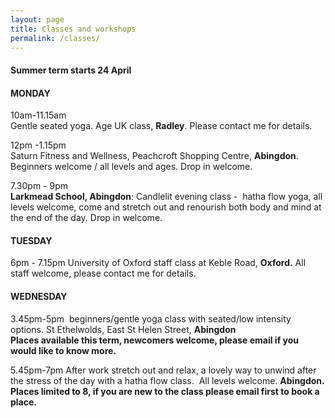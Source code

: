 ```yaml
---
layout: page
title: Classes and workshops
permalink: /classes/
---
```



#### Summer term starts 24 April

#### **MONDAY**

10am-11.15am
<br>Gentle seated yoga. Age UK class, **Radley**. Please contact me for details.

12pm -1.15pm
<br>Saturn Fitness and Wellness, Peachcroft Shopping Centre, **Abingdon**. Beginners welcome / all levels and ages. Drop in welcome.

7.30pm - 9pm
<br>**Larkmead School, Abingdon**: Candlelit evening class -&nbsp; hatha flow yoga, all levels welcome, come and stretch out and renourish both body and mind at the end of the day. Drop in welcome.

#### **TUESDAY**

6pm - 7.15pm University of Oxford staff class at Keble Road, **Oxford.** All staff welcome, please contact me for details.

#### **WEDNESDAY**

3.45pm-5pm&nbsp; beginners/gentle yoga class with seated/low intensity options. St Ethelwolds, East St Helen Street, **Abingdon
<br>Places available this term, newcomers welcome, please email if you would like to know more.**

5.45pm-7pm After work stretch out and relax, a lovely way to unwind after the stress of the day with a hatha flow class.&nbsp; All levels welcome. **Abingdon.
<br>Places limited to 8, if you are new to the class please email first to book a place.**